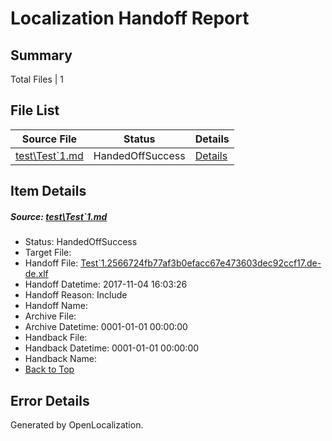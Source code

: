 # <a name='report-top'></a> Localization Handoff Report

## Summary
 Total Files | 1

## File List
 Source File | Status | Details 
 ----------- | ------ | ------- 
 [test\Test`1.md](https://github.com/OpenLocalizationTestOrg/LocaleLowerCaseTest/blob/a3b77224029d1ef0183871836f623c67f4c87e7d/test/Test%601.md) | HandedOffSuccess | [Details](#ac4b78a288421be8dc454b4e866298b0957713a02)

## Item Details
##### <a name='ac4b78a288421be8dc454b4e866298b0957713a02'></a> Source: [test\Test`1.md](https://github.com/OpenLocalizationTestOrg/LocaleLowerCaseTest/blob/a3b77224029d1ef0183871836f623c67f4c87e7d/test/Test%601.md)
* Status: HandedOffSuccess
* Target File: 
* Handoff File: [Test`1.2566724fb77af3b0efacc67e473603dec92ccf17.de-de.xlf](https://github.com/OpenLocalizationTestOrg/LocaleLowerCaseTest.handoff/blob/b66f3a36268c252002cb7449aa22b4646a0c4025/ol-handoff/OpenLocalizationTestOrg/LocaleLowerCaseTest.de-DE/master/Test%601.2566724fb77af3b0efacc67e473603dec92ccf17.de-de.xlf)
* Handoff Datetime: 2017-11-04 16:03:26
* Handoff Reason: Include
* Handoff Name: 
* Archive File: 
* Archive Datetime: 0001-01-01 00:00:00
* Handback File: 
* Handback Datetime: 0001-01-01 00:00:00
* Handback Name: 
* [Back to Top](#report-top)


## Error Details

Generated by OpenLocalization.
